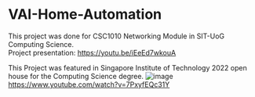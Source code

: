 # VAI-Home-Automation
This project was done for CSC1010 Networking Module in SIT-UoG Computing Science. <br>
Project presentation: https://youtu.be/iEeEd7wkouA

This Project was featured in Singapore Institute of Technology 2022 open house for the Computing Science degree.
![image](https://user-images.githubusercontent.com/46685749/190679564-a678989c-391b-4b78-a0a6-bb76cfd5ce09.png)
https://www.youtube.com/watch?v=7PxyfEQc31Y
